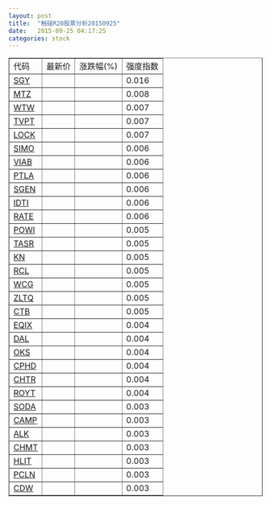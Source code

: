 ```yaml
---
layout: post
title:  "触碰R20股票分析20150925"
date:   2015-09-25 04:17:25
categories: stock
---
```

<script type="text/javascript">
var stockList = []
stockList.push('gb_sgy');
stockList.push('gb_mtz');
stockList.push('gb_wtw');
stockList.push('gb_tvpt');
stockList.push('gb_lock');
stockList.push('gb_simo');
stockList.push('gb_viab');
stockList.push('gb_ptla');
stockList.push('gb_sgen');
stockList.push('gb_idti');
stockList.push('gb_rate');
stockList.push('gb_powi');
stockList.push('gb_tasr');
stockList.push('gb_kn');
stockList.push('gb_rcl');
stockList.push('gb_wcg');
stockList.push('gb_zltq');
stockList.push('gb_ctb');
stockList.push('gb_eqix');
stockList.push('gb_dal');
stockList.push('gb_oks');
stockList.push('gb_cphd');
stockList.push('gb_chtr');
stockList.push('gb_royt');
stockList.push('gb_soda');
stockList.push('gb_camp');
stockList.push('gb_alk');
stockList.push('gb_chmt');
stockList.push('gb_hlit');
stockList.push('gb_pcln');
stockList.push('gb_cdw');
</script>

<table border="1">
 <tr>
 <td>代码</td>
  <td>最新价</td>
  <td>涨跌幅(%)</td>
 <td>强度指数</td>
</tr>
  <tr id="sgy"><td><a href="http://stock.finance.sina.com.cn/usstock/quotes/SGY.html" target="_blank">SGY</a></td><td></td><td></td><td>0.016</td></tr>
  <tr id="mtz"><td><a href="http://stock.finance.sina.com.cn/usstock/quotes/MTZ.html" target="_blank">MTZ</a></td><td></td><td></td><td>0.008</td></tr>
  <tr id="wtw"><td><a href="http://stock.finance.sina.com.cn/usstock/quotes/WTW.html" target="_blank">WTW</a></td><td></td><td></td><td>0.007</td></tr>
  <tr id="tvpt"><td><a href="http://stock.finance.sina.com.cn/usstock/quotes/TVPT.html" target="_blank">TVPT</a></td><td></td><td></td><td>0.007</td></tr>
  <tr id="lock"><td><a href="http://stock.finance.sina.com.cn/usstock/quotes/LOCK.html" target="_blank">LOCK</a></td><td></td><td></td><td>0.007</td></tr>
  <tr id="simo"><td><a href="http://stock.finance.sina.com.cn/usstock/quotes/SIMO.html" target="_blank">SIMO</a></td><td></td><td></td><td>0.006</td></tr>
  <tr id="viab"><td><a href="http://stock.finance.sina.com.cn/usstock/quotes/VIAB.html" target="_blank">VIAB</a></td><td></td><td></td><td>0.006</td></tr>
  <tr id="ptla"><td><a href="http://stock.finance.sina.com.cn/usstock/quotes/PTLA.html" target="_blank">PTLA</a></td><td></td><td></td><td>0.006</td></tr>
  <tr id="sgen"><td><a href="http://stock.finance.sina.com.cn/usstock/quotes/SGEN.html" target="_blank">SGEN</a></td><td></td><td></td><td>0.006</td></tr>
  <tr id="idti"><td><a href="http://stock.finance.sina.com.cn/usstock/quotes/IDTI.html" target="_blank">IDTI</a></td><td></td><td></td><td>0.006</td></tr>
  <tr id="rate"><td><a href="http://stock.finance.sina.com.cn/usstock/quotes/RATE.html" target="_blank">RATE</a></td><td></td><td></td><td>0.006</td></tr>
  <tr id="powi"><td><a href="http://stock.finance.sina.com.cn/usstock/quotes/POWI.html" target="_blank">POWI</a></td><td></td><td></td><td>0.005</td></tr>
  <tr id="tasr"><td><a href="http://stock.finance.sina.com.cn/usstock/quotes/TASR.html" target="_blank">TASR</a></td><td></td><td></td><td>0.005</td></tr>
  <tr id="kn"><td><a href="http://stock.finance.sina.com.cn/usstock/quotes/KN.html" target="_blank">KN</a></td><td></td><td></td><td>0.005</td></tr>
  <tr id="rcl"><td><a href="http://stock.finance.sina.com.cn/usstock/quotes/RCL.html" target="_blank">RCL</a></td><td></td><td></td><td>0.005</td></tr>
  <tr id="wcg"><td><a href="http://stock.finance.sina.com.cn/usstock/quotes/WCG.html" target="_blank">WCG</a></td><td></td><td></td><td>0.005</td></tr>
  <tr id="zltq"><td><a href="http://stock.finance.sina.com.cn/usstock/quotes/ZLTQ.html" target="_blank">ZLTQ</a></td><td></td><td></td><td>0.005</td></tr>
  <tr id="ctb"><td><a href="http://stock.finance.sina.com.cn/usstock/quotes/CTB.html" target="_blank">CTB</a></td><td></td><td></td><td>0.005</td></tr>
  <tr id="eqix"><td><a href="http://stock.finance.sina.com.cn/usstock/quotes/EQIX.html" target="_blank">EQIX</a></td><td></td><td></td><td>0.004</td></tr>
  <tr id="dal"><td><a href="http://stock.finance.sina.com.cn/usstock/quotes/DAL.html" target="_blank">DAL</a></td><td></td><td></td><td>0.004</td></tr>
  <tr id="oks"><td><a href="http://stock.finance.sina.com.cn/usstock/quotes/OKS.html" target="_blank">OKS</a></td><td></td><td></td><td>0.004</td></tr>
  <tr id="cphd"><td><a href="http://stock.finance.sina.com.cn/usstock/quotes/CPHD.html" target="_blank">CPHD</a></td><td></td><td></td><td>0.004</td></tr>
  <tr id="chtr"><td><a href="http://stock.finance.sina.com.cn/usstock/quotes/CHTR.html" target="_blank">CHTR</a></td><td></td><td></td><td>0.004</td></tr>
  <tr id="royt"><td><a href="http://stock.finance.sina.com.cn/usstock/quotes/ROYT.html" target="_blank">ROYT</a></td><td></td><td></td><td>0.004</td></tr>
  <tr id="soda"><td><a href="http://stock.finance.sina.com.cn/usstock/quotes/SODA.html" target="_blank">SODA</a></td><td></td><td></td><td>0.003</td></tr>
  <tr id="camp"><td><a href="http://stock.finance.sina.com.cn/usstock/quotes/CAMP.html" target="_blank">CAMP</a></td><td></td><td></td><td>0.003</td></tr>
  <tr id="alk"><td><a href="http://stock.finance.sina.com.cn/usstock/quotes/ALK.html" target="_blank">ALK</a></td><td></td><td></td><td>0.003</td></tr>
  <tr id="chmt"><td><a href="http://stock.finance.sina.com.cn/usstock/quotes/CHMT.html" target="_blank">CHMT</a></td><td></td><td></td><td>0.003</td></tr>
  <tr id="hlit"><td><a href="http://stock.finance.sina.com.cn/usstock/quotes/HLIT.html" target="_blank">HLIT</a></td><td></td><td></td><td>0.003</td></tr>
  <tr id="pcln"><td><a href="http://stock.finance.sina.com.cn/usstock/quotes/PCLN.html" target="_blank">PCLN</a></td><td></td><td></td><td>0.003</td></tr>
  <tr id="cdw"><td><a href="http://stock.finance.sina.com.cn/usstock/quotes/CDW.html" target="_blank">CDW</a></td><td></td><td></td><td>0.003</td></tr>
</table>
